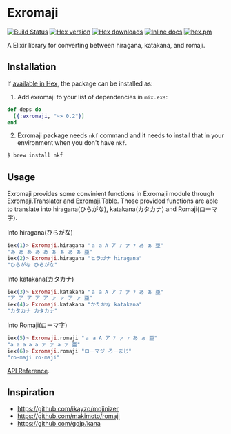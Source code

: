 # Exromaji

[![Build Status](http://img.shields.io/travis/ikeikeikeike/exromaji.svg?style=flat-square)](http://travis-ci.org/ikeikeikeike/exromaji)
[![Hex version](https://img.shields.io/hexpm/v/exromaji.svg "Hex version")](https://hex.pm/packages/exromaji)
[![Hex downloads](https://img.shields.io/hexpm/dt/exromaji.svg "Hex downloads")](https://hex.pm/packages/exromaji)
[![Inline docs](https://inch-ci.org/github/ikeikeikeike/exromaji.svg)](http://inch-ci.org/github/ikeikeikeike/exromaji)
[![hex.pm](https://img.shields.io/hexpm/l/ltsv.svg)](https://github.com/ikeikeikeike/exromaji/blob/master/LICENSE)

A Elixir library for converting between hiragana, katakana, and romaji.


## Installation

If [available in Hex](https://hex.pm/docs/publish), the package can be installed as:

  1. Add exromaji to your list of dependencies in `mix.exs`:

  ```elixir
  def deps do
    [{:exromaji, "~> 0.2"}]
  end
  ```

  2. Exromaji package needs `nkf` command and it needs to install that in your environment when you don't have `nkf`.

  ```zsh
  $ brew install nkf
  ```

## Usage

Exromaji provides some convinient functions in Exromaji module through Exromaji.Translator and Exromaji.Table.
Those provided functions are able to translate into hiragana(ひらがな), katakana(カタカナ) and Romaji(ローマ字).

Into hiragana(ひらがな)
```Elixir
iex(1)> Exromaji.hiragana "ａ a A ア ｱ ァ ｧ あ ぁ 亜"
"あ あ あ あ あ ぁ ぁ あ ぁ 亜"
iex(2)> Exromaji.hiragana "ヒラガナ hiragana"
"ひらがな ひらがな"
```

Into katakana(カタカナ)
```Elixir
iex(3)> Exromaji.katakana "ａ a A ア ｱ ァ ｧ あ ぁ 亜"
"ア ア ア ア ア ァ ァ ア ァ 亜"
iex(4)> Exromaji.katakana "かたかな katakana"
"カタカナ カタカナ"
```

Into Romaji(ローマ字)
```Elixir
iex(5)> Exromaji.romaji "ａ a A ア ｱ ァ ｧ あ ぁ 亜"
"a a a a a ァ ァ a ァ 亜"
iex(6)> Exromaji.romaji "ローマジ ろーまじ"
"ro-maji ro-maji"
```


<!--

Those provided functions cannot detect Kanji(漢字) nowadays like this.

```Elixir
iex(7)> Exromaji.hiragana "ローマ字"
"ろーま字"
```

Although Kanji package can detect Kanji(漢字).

-->


[API Reference](http://hexdocs.pm/exromaji/api-reference.html).


## Inspiration

- https://github.com/ikayzo/mojinizer
- https://github.com/makimoto/romaji
- https://github.com/gojp/kana
